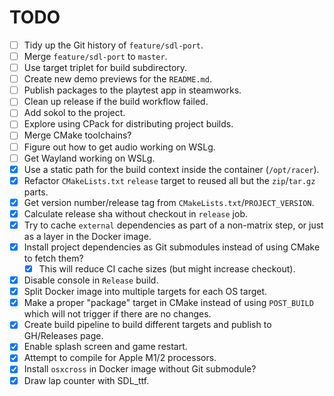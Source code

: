 # TODO
- [ ] Tidy up the Git history of `feature/sdl-port`.
- [ ] Merge `feature/sdl-port` to `master`.
- [ ] Use target triplet for build subdirectory.
- [ ] Create new demo previews for the `README.md`.
- [ ] Publish packages to the playtest app in steamworks.
- [ ] Clean up release if the build workflow failed.
- [ ] Add sokol to the project.
- [ ] Explore using CPack for distributing project builds.
- [ ] Merge CMake toolchains?
- [ ] Figure out how to get audio working on WSLg.
- [ ] Get Wayland working on WSLg.
- [x] Use a static path for the build context inside the container (`/opt/racer`).
- [x] Refactor `CMakeLists.txt` `release` target to reused all but the `zip`/`tar.gz` parts.
- [x] Get version number/release tag from `CMakeLists.txt`/`PROJECT_VERSION`.
- [x] Calculate release sha without checkout in `release` job.
- [x] Try to cache `external` dependencies as part of a non-matrix step, or just as a layer in the Docker image.
- [x] Install project dependencies as Git submodules instead of using CMake to fetch them?
  - [x] This will reduce CI cache sizes (but might increase checkout).
- [x] Disable console in `Release` build.
- [x] Split Docker image into multiple targets for each OS target.
- [x] Make a proper "package" target in CMake instead of using `POST_BUILD` which will not trigger if there are no changes.
- [x] Create build pipeline to build different targets and publish to GH/Releases page.
- [x] Enable splash screen and game restart.
- [x] Attempt to compile for Apple M1/2 processors.
- [x] Install `osxcross` in Docker image without Git submodule?
- [x] Draw lap counter with SDL_ttf.
